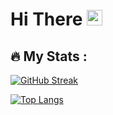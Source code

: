 # Hi There <img src="https://media.giphy.com/media/hvRJCLFzcasrR4ia7z/giphy.gif" width="25px">


## :fire: My Stats :

[![GitHub Streak](https://github-readme-streak-stats.herokuapp.com?user=LeonWandruschka&theme=github_dark&hide_border=true&mode=weekly)](https://git.io/streak-stats)

[![Top Langs](https://github-readme-stats.vercel.app/api/top-langs/?LeonWandruschka&layout=compact&theme=github_dark&show_icons=true)](https://github.com/anuraghazra/github-readme-stats)

